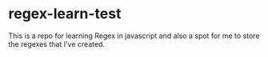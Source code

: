 # regex-learn-test
This is a repo for learning Regex in javascript and also a spot for me to store the regexes that I've created.
